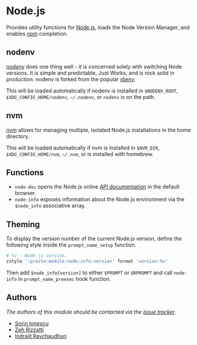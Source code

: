 # Node.js

Provides utility functions for [Node.js][1], loads the Node Version Manager, and
enables [*npm*][2] completion.

## nodenv

[*nodenv*][5] does one thing well - it is concerned solely with switching
Node versions. It is simple and predictable, Just Works, and is rock solid in
production. nodenv is forked from the popular [*rbenv*][6].

This will be loaded automatically if nodenv is installed in `$NODENV_ROOT`,
*`$XDG_CONFIG_HOME/nodenv`*, *`~/.nodenv`*, or `nodenv` is on the path.

## nvm

[*nvm*][7] allows for managing multiple, isolated Node.js installations in the
home directory.

This will be loaded automatically if nvm is installed in `$NVM_DIR`,
*`$XDG_CONFIG_HOME/nvm`*, *`~/.nvm`*, or is installed with homebrew.

## Functions

- `node-doc` opens the Node.js online [API documentation][3] in the default
  browser.
- `node-info` exposes information about the Node.js environment via the
  `$node_info` associative array.

## Theming

To display the version number of the current Node.js version, define the
following style inside the `prompt_name_setup` function.

```sh
# %v - Node.js version.
zstyle ':prezto:module:node:info:version' format 'version:%v'
```

Then add `$node_info[version]` to either `$PROMPT` or `$RPROMPT` and call
`node-info` in `prompt_name_preexec` hook function.

## Authors

*The authors of this module should be contacted via the [issue tracker][4].*

- [Sorin Ionescu](https://github.com/sorin-ionescu)
- [Zeh Rizzatti](https://github.com/zehrizzatti)
- [Indrajit Raychaudhuri](https://github.com/indrajitr)

[1]: http://nodejs.org
[2]: http://npmjs.org
[3]: http://nodejs.org/api
[4]: https://github.com/sorin-ionescu/prezto/issues
[5]: https://github.com/nodenv/nodenv
[6]: https://github.com/sstephenson/rbenv
[7]: https://github.com/nvm-sh/nvm
